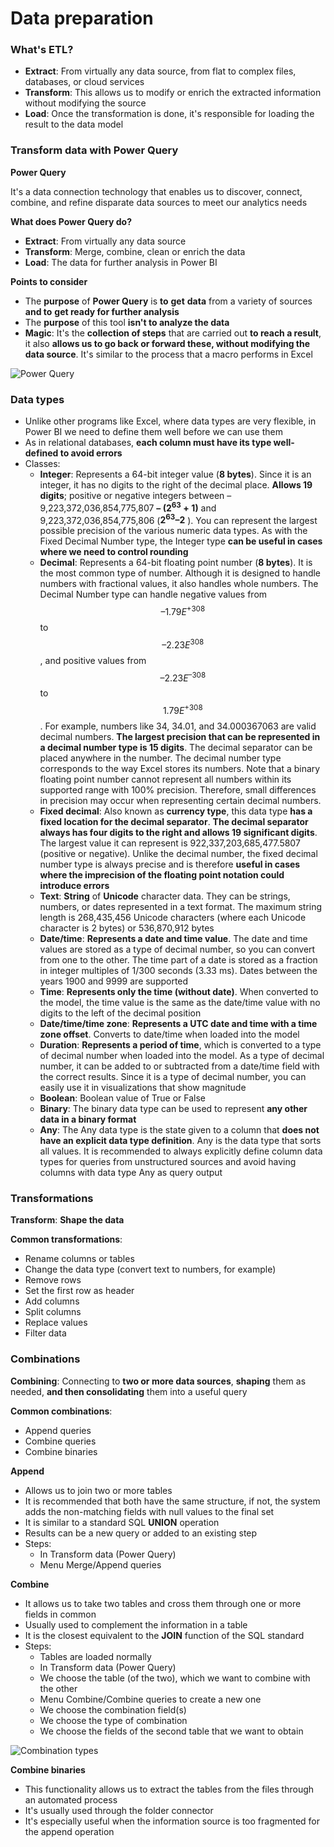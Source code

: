 # Data preparation

### What's ETL?

* **Extract**: From virtually any data source, from flat to complex files, databases, or cloud services&#x20;
* **Transform**: This allows us to modify or enrich the extracted information without modifying the source&#x20;
* **Load**: Once the transformation is done, it's responsible for loading the result to the data model

### Transform data with Power Query

**Power Query**

It's a data connection technology that enables us to discover, connect, combine, and refine disparate data sources to meet our analytics needs

**What does Power Query do?**

* **Extract**: From virtually any data source
* **Transform**: Merge, combine, clean or enrich the data
* **Load**: The data for further analysis in Power BI

**Points to consider**

* The **purpose** of **Power Query** is **to** **get** **data** from a variety of sources **and to** **get ready for further analysis**
* The **purpose** of this tool **isn't to analyze the data**&#x20;
* **Magic**: It's the **collection of steps** that are carried out **to reach a result**, it also **allows us to go back or forward these, without modifying the data source**. It's similar to the process that a macro performs in Excel

![Power Query](https://i.imgur.com/zIjUUnw.jpg)

### Data types

* Unlike other programs like Excel, where data types are very flexible, in Power BI we need to define them well before we can use them
* As in relational databases, **each column must have its type well-defined to avoid errors**
* Classes:
  * **Integer**: Represents a 64-bit integer value (**8 bytes**). Since it is an integer, it has no digits to the right of the decimal place. **Allows 19 digits**; positive or negative integers between – 9,223,372,036,854,775,807 **– ($2^{63}+1$)** and 9,223,372,036,854,775,806 (**$2^{63} – 2$** ). You can represent the largest possible precision of the various numeric data types. As with the Fixed Decimal Number type, the Integer type **can be useful in cases where we need to control rounding**
  * **Decimal**: Represents a 64-bit floating point number (**8 bytes**). It is the most common type of number. Although it is designed to handle numbers with fractional values, it also handles whole numbers. The Decimal Number type can handle negative values ​​from $$– 1.79E^{+308}$$ to $$– 2.23E^{308}$$, and positive values ​​from $$– 2.23E^{–308 }$$ to $$1.79E^{+308}$$. For example, numbers like 34, 34.01, and 34.000367063 are valid decimal numbers. **The largest precision that can be represented in a decimal number type is 15 digits**. The decimal separator can be placed anywhere in the number. The decimal number type corresponds to the way Excel stores its numbers. Note that a binary floating point number cannot represent all numbers within its supported range with 100% precision. Therefore, small differences in precision may occur when representing certain decimal numbers.
  * **Fixed decimal**: Also known as **currency type**, this data type **has a fixed location for the decimal separator**. **The decimal separator always has four digits to the right and allows 19 significant digits**. The largest value it can represent is 922,337,203,685,477.5807 (positive or negative). Unlike the decimal number, the fixed decimal number type is always precise and is therefore **useful in cases where the imprecision of the floating point notation could introduce errors**
  * **Text**: **String** of **Unicode** character data. They can be strings, numbers, or dates represented in a text format. The maximum string length is 268,435,456 Unicode characters (where each Unicode character is 2 bytes) or 536,870,912 bytes
  * **Date/time**: **Represents a date and time value**. The date and time values are stored as a type of decimal number, so you can convert from one to the other. The time part of a date is stored as a fraction in integer multiples of 1/300 seconds (3.33 ms). Dates between the years 1900 and 9999 are supported
  * **Time**: **Represents only the time (without date)**. When converted to the model, the time value is the same as the date/time value with no digits to the left of the decimal position
  * **Date/time/time zone**: **Represents a UTC date and time with a time zone offset**. Converts to date/time when loaded into the model
  * **Duration**: **Represents a period of time**, which is converted to a type of decimal number when loaded into the model. As a type of decimal number, it can be added to or subtracted from a date/time field with the correct results. Since it is a type of decimal number, you can easily use it in visualizations that show magnitude
  * **Boolean**: Boolean value of True or False
  * **Binary**: The binary data type can be used to represent **any other data in a binary format**
  * **Any**: The Any data type is the state given to a column that **does not have an explicit data type definition**. Any is the data type that sorts all values. It is recommended to always explicitly define column data types for queries from unstructured sources and avoid having columns with data type Any as query output

### Transformations

**Transform**: **Shape the data**&#x20;

**Common transformations**:

* Rename columns or tables
* Change the data type (convert text to numbers, for example)
* Remove rows
* Set the first row as header
* Add columns
* Split columns
* Replace values
* Filter data

### Combinations

**Combining**: Connecting to **two or more data sources**, **shaping** them as needed, **and then consolidating** them into a useful query

**Common combinations**:

* Append queries
* Combine queries
* Combine binaries

**Append**

* Allows us to join two or more tables
* It is recommended that both have the same structure, if not, the system adds the non-matching fields with null values to the final set
* It is similar to a standard SQL **UNION** operation
* Results can be a new query or added to an existing step
* Steps:
  * In Transform data (Power Query)
  * Menu Merge/Append queries

**Combine**

* It allows us to take two tables and cross them through one or more fields in common
* Usually used to complement the information in a table
* It is the closest equivalent to the **JOIN** function of the SQL standard
* Steps:
  * Tables are loaded normally
  * In Transform data (Power Query)
  * We choose the table (of the two), which we want to combine with the other
  * Menu Combine/Combine queries to create a new one
  * We choose the combination field(s)
  * We choose the type of combination
  * We choose the fields of the second table that we want to obtain

![Combination types](https://i.imgur.com/3nRBAL6.png)

**Combine binaries**

* This functionality allows us to extract the tables from the files through an automated process
* It's usually used through the folder connector
* It's especially useful when the information source is too fragmented for the append operation
